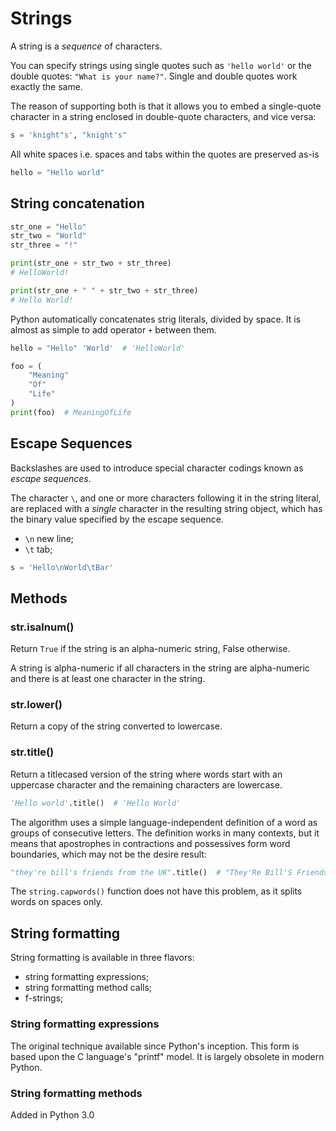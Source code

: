 # Strings

A string is a _sequence_ of characters.

You can specify strings using single quotes such as `'hello world'` or the double
quotes: `"What is your name?"`. Single and double quotes work exactly the same.

The reason of supporting both is that it allows you to embed a single-quote character in
a string enclosed in double-quote characters, and vice versa:

```python
s = 'knight"s', "knight's"
```

All white spaces i.e. spaces and tabs within the quotes are preserved as-is

```python
hello = "Hello world"
```

## String concatenation

```python
str_one = "Hello"
str_two = "World"
str_three = "!"

print(str_one + str_two + str_three)
# HelloWorld!

print(str_one + " " + str_two + str_three)
# Hello World!
```

Python automatically concatenates strig literals, divided by space. It is almost as
simple to add operator `+` between them.

```python
hello = "Hello" 'World'  # 'HelloWorld'

foo = (
    "Meaning"
    "Of"
    "Life"
)
print(foo)  # MeaningOfLife
```

## Escape Sequences

Backslashes are used to introduce special character codings known as _escape sequences_.

The character `\`, and one or more characters following it in the string literal, are
replaced with a _single_ character in the resulting string object, which has the binary
value specified by the escape sequence.

* `\n` new line;
* `\t` tab;

```python
s = 'Hello\nWorld\tBar'
```

## Methods

### str.isalnum()

Return `True` if the string is an alpha-numeric string, False otherwise.

A string is alpha-numeric if all characters in the string are alpha-numeric and there is
at least one character in the string.

### str.lower()

Return a copy of the string converted to lowercase.

### str.title()

Return a titlecased version of the string where words start with an uppercase character
and the remaining characters are lowercase.

```python
'Hello world'.title()  # 'Hello World'
```

The algorithm uses a simple language-independent definition of a word as groups of
consecutive letters. The definition works in many contexts, but it means that
apostrophes in contractions and possessives form word boundaries, which may not be the
desire result:

```python
"they're bill's friends from the UK".title()  # "They'Re Bill'S Friends From The Uk"
```

The `string.capwords()` function does not have this problem, as it splits words on
spaces only.

## String formatting

String formatting is available in three flavors:

* string formatting expressions;
* string formatting method calls;
* f-strings;

### String formatting expressions

The original technique available since Python's inception. This form is based upon the C
language's "printf" model. It is largely obsolete in modern Python.

### String formatting methods

Added in Python 3.0
